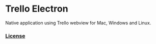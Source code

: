 # Trello Electron

Native application using Trello webview for Mac, Windows and Linux.

### [License](!LICENSE.md)